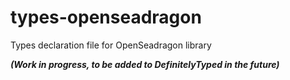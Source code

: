 # types-openseadragon
Types declaration file for OpenSeadragon library

***(Work in progress, to be added to DefinitelyTyped in the future)***
